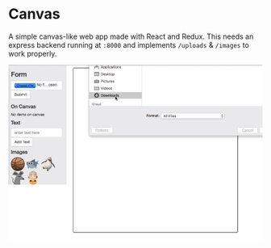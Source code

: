 # Canvas

A simple canvas-like web app made with React and Redux.
This needs an express backend running at `:8000` and implements `/uploads` & `/images` to work properly.

![screenshot1](https://github.com/johncrisostomo/canvas/blob/master/screenshots/canvas.gif)
